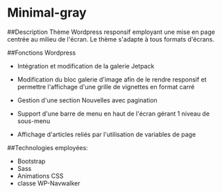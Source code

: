 # Minimal-gray

##Description
Thème Wordpress responsif employant une mise en page centrée au milieu de l'écran. Le thème s'adapte à tous formats d'écrans.

##Fonctions Wordpress
- Intégration et modification de la galerie Jetpack 
- Modification du bloc galerie d'image afin de le rendre responsif et permettre l'affichage d'une grille de vignettes en format carré

- Gestion d'une section Nouvelles avec pagination
- Support d'une barre de menu en haut de l'écran gérant 1 niveau de sous-menu
- Affichage d'articles reliés par l'utilisation de variables de page

##Technologies employées:
- Bootstrap
- Sass 
- Animations CSS
- classe WP-Navwalker


